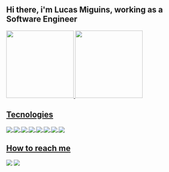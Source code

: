 ## Hi there, i'm Lucas Miguins, working as a Software Engineer
 <div style="display: inline_block">
  <a href="https://github.com/miguins">
  <img height="180em" src="https://github-readme-stats.vercel.app/api?username=miguins&show_icons=true&theme=tokyonight&include_all_commits=true&count_private=true"/>
  <img height="180em" src="https://github-readme-stats.vercel.app/api/top-langs/?username=miguins&layout=compact&langs_count=7&theme=tokyonight&exclude_repo=jamaps&card_width=240"/>
</div>
  
## Tecnologies
<div style="display: inline_block">
  <img align="center" src="https://img.shields.io/badge/Java-ED8B00?style=flat-square&logo=java&logoColor=white" />
  <img align="center" src="https://img.shields.io/badge/Kotlin-0095D5?&style=flat-square&logo=kotlin&logoColor=white" />
  <img align="center" src="https://img.shields.io/badge/TypeScript-007ACC?style=flat-square&logo=typescript&logoColor=white" />
  <img align="center" src="https://img.shields.io/badge/Spring-6DB33F?style=flat-square&logo=spring&logoColor=white" />
  <img align="center" src="https://img.shields.io/badge/Micronaut-White?style=flat-square&color=black&logo=micronaut&logoColor=white" />
  <img align="center" src="https://img.shields.io/badge/Angular-DD0031?style=flat-square&logo=angular&logoColor=white" />
  <img align="center" src="https://img.shields.io/badge/PostgreSQL-316192?style=flat-square&logo=postgresql&logoColor=white" />
  <img align="center" src="https://img.shields.io/badge/MySQL-00000F?style=flat-square&logo=mysql&logoColor=white" />
</div>
  
  ## How to reach me
<div>
  <a href = "mailto:lucasmiguins@gmail.com"><img src="https://img.shields.io/badge/-Gmail-%23333?style=for-the-badge&logo=gmail&logoColor=white" target="_blank"></a>
  <a href="https://www.linkedin.com/in/lucasmiguins" target="_blank"><img src="https://img.shields.io/badge/-LinkedIn-%230077B5?style=for-the-badge&logo=linkedin&logoColor=white" target="_blank"></a> 
</div>

